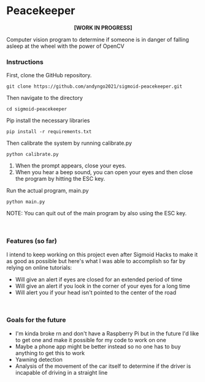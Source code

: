 # Peacekeeper

<p align="center"><b>[WORK IN PROGRESS]</b></p>

Computer vision program to determine if someone is in danger of falling asleep at the wheel with the power of OpenCV

<h3>Instructions</h3>

First, clone the GitHub repository.
```
git clone https://github.com/andyngo2021/sigmoid-peacekeeper.git
```
Then navigate to the directory
```
cd sigmoid-peacekeeper
```

Pip install the necessary libraries
```
pip install -r requirements.txt
```

Then calibrate the system by running calibrate.py
```
python calibrate.py
```
1. When the prompt appears, close your eyes.
2. When you hear a beep sound, you can open your eyes and then close the program by hitting the ESC key.

Run the actual program, main.py
```
python main.py
```

NOTE: You can quit out of the main program by also using the ESC key.

<br>

<h3>Features (so far)</h3>

I intend to keep working on this project even after Sigmoid Hacks to make it as good as possible but here's what I was able to accomplish so far by relying on online tutorials:


- Will give an alert if eyes are closed for an extended period of time
- Will give an alert if you look in the corner of your eyes for a long time
- Will alert you if your head isn't pointed to the center of the road 

<br>

<h3>Goals for the future</h3>

- I'm kinda broke rn and don't have a Raspberry Pi but in the future I'd like to get one and make it possible for my code to 
work on one
- Maybe a phone app might be better instead so no one has to buy anything to get this to work
- Yawning detection
- Analysis of the movement of the car itself to determine if the driver is incapable of driving in a straight line

